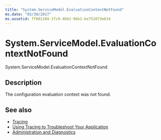 ```yaml
---
title: "System.ServiceModel.EvaluationContextNotFound"
ms.date: "03/30/2017"
ms.assetid: ff801204-1fc9-4bb2-9de1-be751073eb34
---
```

# System.ServiceModel.EvaluationContextNotFound
System.ServiceModel.EvaluationContextNotFound  
  
## Description  
 The configuration evaluation context was not found.  
  
## See also

- [Tracing](../../../../../docs/framework/wcf/diagnostics/tracing/index.md)
- [Using Tracing to Troubleshoot Your Application](../../../../../docs/framework/wcf/diagnostics/tracing/using-tracing-to-troubleshoot-your-application.md)
- [Administration and Diagnostics](../../../../../docs/framework/wcf/diagnostics/index.md)
